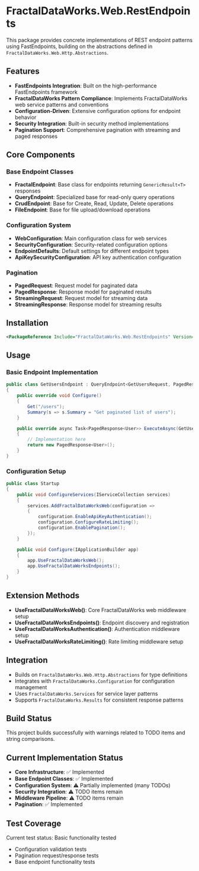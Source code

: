 # FractalDataWorks.Web.RestEndpoints

This package provides concrete implementations of REST endpoint patterns using FastEndpoints, building on the abstractions defined in `FractalDataWorks.Web.Http.Abstractions`.

## Features

- **FastEndpoints Integration**: Built on the high-performance FastEndpoints framework
- **FractalDataWorks Pattern Compliance**: Implements FractalDataWorks web service patterns and conventions
- **Configuration-Driven**: Extensive configuration options for endpoint behavior
- **Security Integration**: Built-in security method implementations
- **Pagination Support**: Comprehensive pagination with streaming and paged responses

## Core Components

### Base Endpoint Classes
- **FractalEndpoint**: Base class for endpoints returning `GenericResult<T>` responses
- **QueryEndpoint**: Specialized base for read-only query operations
- **CrudEndpoint**: Base for Create, Read, Update, Delete operations
- **FileEndpoint**: Base for file upload/download operations

### Configuration System
- **WebConfiguration**: Main configuration class for web services
- **SecurityConfiguration**: Security-related configuration options
- **EndpointDefaults**: Default settings for different endpoint types
- **ApiKeySecurityConfiguration**: API key authentication configuration

### Pagination
- **PagedRequest**: Request model for paginated data
- **PagedResponse<T>**: Response model for paginated results
- **StreamingRequest**: Request model for streaming data
- **StreamingResponse<T>**: Response model for streaming results

## Installation

```xml
<PackageReference Include="FractalDataWorks.Web.RestEndpoints" Version="1.0.0" />
```

## Usage

### Basic Endpoint Implementation

```csharp
public class GetUsersEndpoint : QueryEndpoint<GetUsersRequest, PagedResponse<User>>
{
    public override void Configure()
    {
        Get("/users");
        Summary(s => s.Summary = "Get paginated list of users");
    }

    public override async Task<PagedResponse<User>> ExecuteAsync(GetUsersRequest req, CancellationToken ct)
    {
        // Implementation here
        return new PagedResponse<User>();
    }
}
```

### Configuration Setup

```csharp
public class Startup
{
    public void ConfigureServices(IServiceCollection services)
    {
        services.AddFractalDataWorksWeb(configuration =>
        {
            configuration.EnableApiKeyAuthentication();
            configuration.ConfigureRateLimiting();
            configuration.EnablePagination();
        });
    }

    public void Configure(IApplicationBuilder app)
    {
        app.UseFractalDataWorksWeb();
        app.UseFractalDataWorksEndpoints();
    }
}
```

## Extension Methods

- **UseFractalDataWorksWeb()**: Core FractalDataWorks web middleware setup
- **UseFractalDataWorksEndpoints()**: Endpoint discovery and registration  
- **UseFractalDataWorksAuthentication()**: Authentication middleware setup
- **UseFractalDataWorksRateLimiting()**: Rate limiting middleware setup

## Integration

- Builds on `FractalDataWorks.Web.Http.Abstractions` for type definitions
- Integrates with `FractalDataWorks.Configuration` for configuration management
- Uses `FractalDataWorks.Services` for service layer patterns
- Supports `FractalDataWorks.Results` for consistent response patterns

## Build Status

This project builds successfully with warnings related to TODO items and string comparisons.

## Current Implementation Status

- **Core Infrastructure**: ✅ Implemented
- **Base Endpoint Classes**: ✅ Implemented  
- **Configuration System**: ⚠️ Partially implemented (many TODOs)
- **Security Integration**: ⚠️ TODO items remain
- **Middleware Pipeline**: ⚠️ TODO items remain
- **Pagination**: ✅ Implemented

## Test Coverage

Current test status: Basic functionality tested
- Configuration validation tests
- Pagination request/response tests  
- Base endpoint functionality tests
